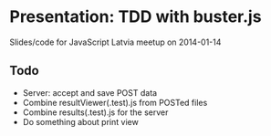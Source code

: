 # Presentation: TDD with buster.js

Slides/code for JavaScript Latvia meetup on 2014-01-14

## Todo
* Server: accept and save POST data
* Combine resultViewer(.test).js from POSTed files
* Combine results(.test).js for the server
* Do something about print view
